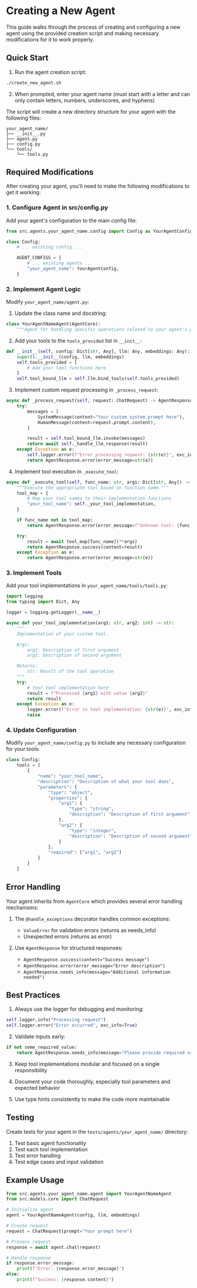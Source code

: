 # Creating a New Agent

This guide walks through the process of creating and configuring a new agent using the provided creation script and making necessary modifications for it to work properly.

## Quick Start

1. Run the agent creation script:

```bash
./create_new_agent.sh
```

2. When prompted, enter your agent name (must start with a letter and can only contain letters, numbers, underscores, and hyphens)

The script will create a new directory structure for your agent with the following files:

```
your_agent_name/
├── __init__.py
├── agent.py
├── config.py
└── tools/
    └── tools.py
```

## Required Modifications

After creating your agent, you'll need to make the following modifications to get it working:

### 1. Configure Agent in src/config.py

Add your agent's configuration to the main config file:

```python
from src.agents.your_agent_name.config import Config as YourAgentConfig

class Config:
    # ... existing config ...

    AGENT_CONFIGS = {
        # ... existing agents ...
        "your_agent_name": YourAgentConfig,
    }
```

### 2. Implement Agent Logic

Modify `your_agent_name/agent.py`:

1. Update the class name and docstring:

```python
class YourAgentNameAgent(AgentCore):
    """Agent for handling specific operations related to your agent's purpose."""
```

2. Add your tools to the `tools_provided` list in `__init__`:

```python
def __init__(self, config: Dict[str, Any], llm: Any, embeddings: Any):
    super().__init__(config, llm, embeddings)
    self.tools_provided = [
        # Add your tool functions here
    ]
    self.tool_bound_llm = self.llm.bind_tools(self.tools_provided)
```

3. Implement custom request processing in `_process_request`:

```python
async def _process_request(self, request: ChatRequest) -> AgentResponse:
    try:
        messages = [
            SystemMessage(content="Your custom system prompt here"),
            HumanMessage(content=request.prompt.content),
        ]

        result = self.tool_bound_llm.invoke(messages)
        return await self._handle_llm_response(result)
    except Exception as e:
        self.logger.error(f"Error processing request: {str(e)}", exc_info=True)
        return AgentResponse.error(error_message=str(e))
```

4. Implement tool execution in `_execute_tool`:

```python
async def _execute_tool(self, func_name: str, args: Dict[str, Any]) -> AgentResponse:
    """Execute the appropriate tool based on function name."""
    tool_map = {
        # Map your tool names to their implementation functions
        "your_tool_name": self._your_tool_implementation,
    }

    if func_name not in tool_map:
        return AgentResponse.error(error_message=f"Unknown tool: {func_name}")

    try:
        result = await tool_map[func_name](**args)
        return AgentResponse.success(content=result)
    except Exception as e:
        return AgentResponse.error(error_message=str(e))
```

### 3. Implement Tools

Add your tool implementations in `your_agent_name/tools/tools.py`:

```python
import logging
from typing import Dict, Any

logger = logging.getLogger(__name__)

async def your_tool_implementation(arg1: str, arg2: int) -> str:
    """
    Implementation of your custom tool.

    Args:
        arg1: Description of first argument
        arg2: Description of second argument

    Returns:
        str: Result of the tool operation
    """
    try:
        # Your tool implementation here
        result = f"Processed {arg1} with value {arg2}"
        return result
    except Exception as e:
        logger.error(f"Error in tool implementation: {str(e)}", exc_info=True)
        raise
```

### 4. Update Configuration

Modify `your_agent_name/config.py` to include any necessary configuration for your tools:

```python
class Config:
    tools = [
        {
            "name": "your_tool_name",
            "description": "Description of what your tool does",
            "parameters": {
                "type": "object",
                "properties": {
                    "arg1": {
                        "type": "string",
                        "description": "Description of first argument"
                    },
                    "arg2": {
                        "type": "integer",
                        "description": "Description of second argument"
                    }
                },
                "required": ["arg1", "arg2"]
            }
        }
    ]
```

## Error Handling

Your agent inherits from `AgentCore` which provides several error handling mechanisms:

1. The `@handle_exceptions` decorator handles common exceptions:

   - `ValueError` for validation errors (returns as needs_info)
   - Unexpected errors (returns as error)

2. Use `AgentResponse` for structured responses:
   - `AgentResponse.success(content="Success message")`
   - `AgentResponse.error(error_message="Error description")`
   - `AgentResponse.needs_info(message="Additional information needed")`

## Best Practices

1. Always use the logger for debugging and monitoring:

```python
self.logger.info("Processing request")
self.logger.error("Error occurred", exc_info=True)
```

2. Validate inputs early:

```python
if not some_required_value:
    return AgentResponse.needs_info(message="Please provide required value")
```

3. Keep tool implementations modular and focused on a single responsibility

4. Document your code thoroughly, especially tool parameters and expected behavior

5. Use type hints consistently to make the code more maintainable

## Testing

Create tests for your agent in the `tests/agents/your_agent_name/` directory:

1. Test basic agent functionality
2. Test each tool implementation
3. Test error handling
4. Test edge cases and input validation

## Example Usage

```python
from src.agents.your_agent_name.agent import YourAgentNameAgent
from src.models.core import ChatRequest

# Initialize agent
agent = YourAgentNameAgent(config, llm, embeddings)

# Create request
request = ChatRequest(prompt="Your prompt here")

# Process request
response = await agent.chat(request)

# Handle response
if response.error_message:
    print(f"Error: {response.error_message}")
else:
    print(f"Success: {response.content}")
```
